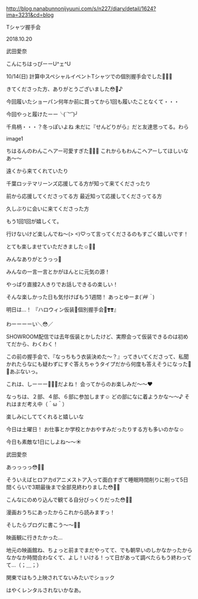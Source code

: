 http://blog.nanabunnonijyuuni.com/s/n227/diary/detail/1624?ima=3231&cd=blog






Tシャツ握手会

2018.10.20

武田愛奈




こんにちはっぴーーU^ェ^U





10/14(日)
計算中スペシャルイベントTシャツでの個別握手会でした🙌🏻💓

きてくださった方、ありがとうございました😳🌈♪






今回履いたショーパン何年か前に買ってから1回も履いたことなくて・・・

今回やっと履けたーー╰(*´︶`*)╯

千鳥柄・・・？冬っぽいよね
未だに『せんどりがら』だと友達思ってる。わら

image1



ちはるんのわんこヘアー可愛すぎた🐶💓💓
これからもわんこヘアーしてほしいなあ〜〜














遠くから来てくれていたり



千葉ロッテマリーンズ応援してる方が知って来てくださったり



前から応援してくださってる方
最近知って応援してくださってる方



久しぶりに会いに来てくださった方












もう1回1回が嬉しくて。











行けないけど楽しんでね〜(> <)♡って言ってくださるのもすごく嬉しいです！

とても楽しませていただきました☺️🙌🏻

みんなありがとうっっ🎀





みんなの一言一言とかがほんとに元気の源！





やっぱり直接2人きりでお話しできるの楽しい！












そんな楽しかった日も気付けばもう1週間！
あっとゆーま(*´艸｀*)



明日は…！
『ハロウィン仮装🎃個別握手会👻❣️❣️』



わーーーーい＼😳／



SHOWROOM配信では去年仮装とかしたけど、実際会って仮装できるのは初めてだから、わくわく！



この前の握手会で、『なっちもう衣装決めた〜？』ってきいてくださって、私聞かれたらなにも疑わずにすぐ答えちゃうタイプだから何度も答えそうになった🧐💨あぶないっ。



これは、しーーー🤫🤫🤫だよね！
会ってからのお楽しみだ〜〜❤️






なっちは、２部、４部、６部に参加します☺︎
どの部になに着ようかな〜〜♪
それはまだ考え中（＾ω＾）





楽しみにしててくれると嬉しいな





今日は土曜日！
お仕事とか学校とかおやすみだったりする方も多いのかな☺︎

今日も素敵な1日にしよね〜〜☀️


武田愛奈









あっっっっ😳💓💓

そういえばヒロアカdアニメストア入って面白すぎて睡眠時間削りに削って5日間くらいで3期最後まで全部見終わりました😳💓💓

こんなにのめり込んで観てる自分びっくりだった😳💓💓

漫画おうちにあったからこれから読みますっ！

そしたらブログに書こう〜〜🌈✨





映画観に行きたかった…





地元の映画館ね、ちょっと前までまだやってて、でも朝早いのしかなかったからなかなか時間合わなくて、よし！いける！って日があって調べたらもう終わってて…（；＿；）



関東ではもう上映されてないみたいでショック



はやくレンタルされないかなあ。 